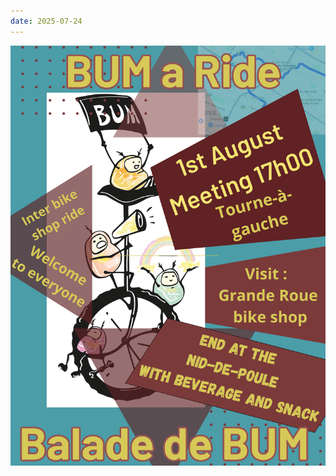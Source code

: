 ```yaml
---
date: 2025-07-24
---
```


<img src="/imgs/Balade_de_BUM_BUM_a_Ride_V.A.png" alt="event poster"></img>